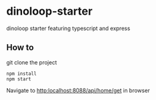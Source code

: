 # dinoloop-starter
dinoloop starter featuring typescript and express

## How to
git clone the project

```
npm install
npm start
```

Navigate to [http:localhost:8088/api/home/get](http:localhost:8088/api/home/get) in browser